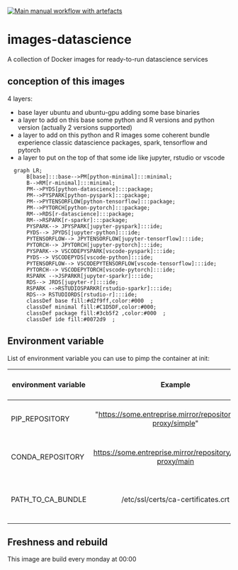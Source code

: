 [![Main manual workflow with artefacts](https://github.com/InseeFrLab/images-datascience/actions/workflows/main-workflow-artifact.yml/badge.svg?branch=main)](https://github.com/InseeFrLab/images-datascience/actions/workflows/main-workflow-artifact.yml)

# images-datascience
A collection of Docker images for ready-to-run datascience services

## conception of this images

4 layers:
- base layer ubuntu and ubuntu-gpu adding some base binaries 
- a layer to add on this base some python and R versions and python version (actually 2 versions supported)
- a layer to add on this python and R images some coherent bundle experience classic datascience packages, spark,  tensorflow and pytorch 
- a layer to put on the top of that some ide like jupyter, rstudio or vscode

```mermaid
  graph LR;
      B[base]:::base-->PM[python-minimal]:::minimal;
      B-->RM[r-minimal]:::minimal;
      PM-->PYDS[python-datascience]:::package;
      PM-->PYSPARK[python-pyspark]:::package;
      PM-->PYTENSORFLOW[python-tensorflow]:::package;
      PM-->PYTORCH[python-pytorch]:::package;
      RM-->RDS[r-datascience]:::package;
      RM-->RSPARK[r-sparkr]:::package;
      PYSPARK--> JPYSPARK[jupyter-pyspark]:::ide;
      PYDS--> JPYDS[jupyter-python]:::ide;
      PYTENSORFLOW--> JPYTENSORFLOW[jupyter-tensorflow]:::ide;
      PYTORCH--> JPYTORCH[jupyter-pytorch]:::ide;
      PYSPARK--> VSCODEPYSPARK[vscode-pyspark]:::ide;
      PYDS--> VSCODEPYDS[vscode-python]:::ide;
      PYTENSORFLOW--> VSCODEPYTENSORFLOW[vscode-tensorflow]:::ide;
      PYTORCH--> VSCODEPYTORCH[vscode-pytorch]:::ide;
      RSPARK -->JSPARKR[jupyter-sparkr]:::ide;
      RDS--> JRDS[jupyter-r]:::ide;
      RSPARK -->RSTUDIOSPARKR[rstudio-sparkr]:::ide;
      RDS--> RSTUDIORDS[rstudio-r]:::ide;
      classDef base fill:#d2f9ff,color:#000  ;
      classDef minimal fill:#C1D5DF,color:#000;
      classDef package fill:#3cb5f2 ,color:#000  ;
      classDef ide fill:#0072d9  ;
```
## Environment variable

List of environment variable you can use to pimp the container at init:


|   environment variable   |   Example | Description |  helm chart support |   Onyxia region support   |
|---    |:-:    |:-:    |:-:    |:-:     |
| PIP_REPOSITORY   | "https://some.entreprise.mirror/repository/pypi-proxy/simple"   | Configure an externally managed pip repository manager   | ✔️   | not yet   |
| CONDA_REPOSITORY | https://some.entreprise.mirror/repository/conda-proxy/main   |  Configure an externally managed conda repository manager   |✔️     |not yet     |
| PATH_TO_CA_BUNDLE  | /etc/ssl/certs/ca-certificates.crt  | Configure a path to a ca bundle with autorities to support an auto-signed some.entreprise.mirror   | not yet    | not yet     |


## Freshness and rebuild

This image are build every monday at 00:00
